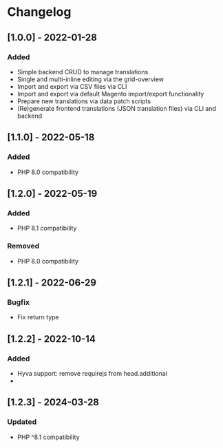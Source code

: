 # Changelog
## [1.0.0] - 2022-01-28
### Added
- Simple backend CRUD to manage translations
- Single and multi-inline editing via the grid-overview
- Import and export via CSV files via CLI
- Import and export via default Magento import/export functionality
- Prepare new translations via data patch scripts
- (Re)generate frontend translations (JSON translation files) via CLI and backend

## [1.1.0] - 2022-05-18
### Added
- PHP 8.0 compatibility

## [1.2.0] - 2022-05-19
### Added
- PHP 8.1 compatibility
### Removed
- PHP 8.0 compatibility

## [1.2.1] - 2022-06-29
### Bugfix
- Fix return type

## [1.2.2] - 2022-10-14
### Added
- Hyva support: remove requirejs from head.additional
- 
## [1.2.3] - 2024-03-28
### Updated
- PHP ^8.1 compatibility 